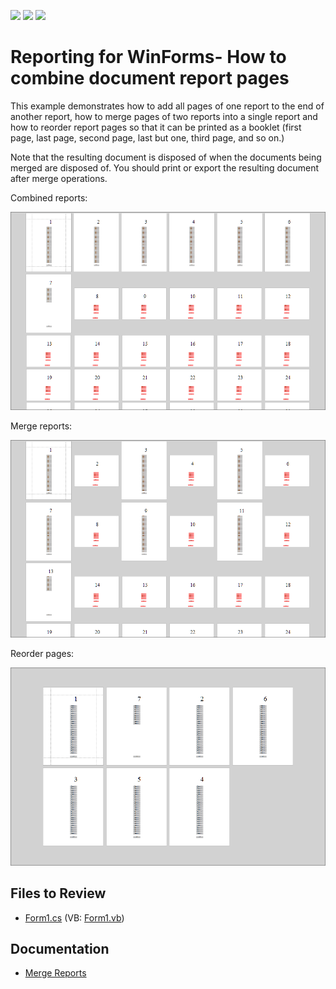 <!-- default badges list -->
![](https://img.shields.io/endpoint?url=https://codecentral.devexpress.com/api/v1/VersionRange/128601918/22.2.6%2B)
[![](https://img.shields.io/badge/Open_in_DevExpress_Support_Center-FF7200?style=flat-square&logo=DevExpress&logoColor=white)](https://supportcenter.devexpress.com/ticket/details/E159)
[![](https://img.shields.io/badge/📖_How_to_use_DevExpress_Examples-e9f6fc?style=flat-square)](https://docs.devexpress.com/GeneralInformation/403183)
<!-- default badges end -->
# Reporting for WinForms- How to combine document report pages


This example demonstrates how to add all pages of one report to the end of another report, how to merge pages of two reports into a single report and how to reorder report pages so that it can be printed as a booklet (first page, last page, second page, last but one, third page, and so on.)

Note that the resulting document is disposed of when the documents being merged are disposed of. You should print or export the resulting document after merge operations.

Combined reports:

![Combined reports](Images\combine-reports.png)

Merge reports:

![](Images\merge-reports.png)

Reorder pages:

![](Images\reorder-pages.png)
## Files to Review

* [Form1.cs](./CS/Form1.cs) (VB: [Form1.vb](./VB/Form1.vb))

## Documentation

- [Merge Reports](https://docs.devexpress.com/XtraReports/3320/detailed-guide-to-devexpress-reporting/merge-reports)
